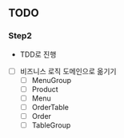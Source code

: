## TODO

### Step2
* TDD로 진행
- [ ] 비즈니스 로직 도메인으로 옮기기
    - [ ] MenuGroup
    - [ ] Product
    - [ ] Menu
    - [ ] OrderTable
    - [ ] Order
    - [ ] TableGroup
